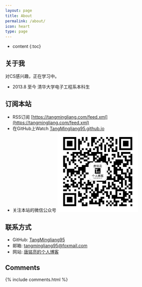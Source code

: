 ```yaml
---
layout: page
title: About
permalink: /about/
icon: heart
type: page
---
```


* content
{:toc}

## 关于我

对CS感兴趣，正在学习中。

- 2013.8 至今 清华大学电子工程系本科生

## 订阅本站

- RSS订阅 [https://tangmingliang.com/feed.xml](https://tangmingliang.com/feed.xml)
- 在GitHub上Watch [TangMingliang95.github.io](https://github.com/TangMingliang95/TangMingliang95.github.io)
- 关注本站的微信公众号
![唐铭亮的个人博客 微信公众号](/img/wechat_public_number_QRcode.jpg)

## 联系方式

- GitHub: [TangMingliang95](https://github.com/TangMingliang95)  
- 邮箱: [tangmingliang95@foxmail.com](mailto:tangmingliang95@foxmail.com)
- 网站: [唐铭亮的个人博客](https://tangmingliang.com)

## Comments

{% include comments.html %}
